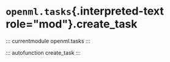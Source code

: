 # `openml.tasks`{.interpreted-text role="mod"}.create_task

::: currentmodule
openml.tasks
:::

::: autofunction
create_task
:::

<div class="clearer"></div>
